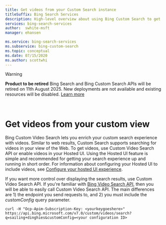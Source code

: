 ```yaml
---
title: Get videos from your Custom Search instance
titleSuffix: Bing Search Services
description: High-level overview about using Bing Custom Search to get videos from your custom view of the Web.
services: bing-search-services
author:  swhite-msft
manager: ehansen

ms.service: bing-search-services
ms.subservice: bing-custom-search
ms.topic: conceptual
ms.date: 07/15/2020
ms.author: scottwhi
---
```

> [!WARNING] 
> **Product to be retired** Bing Search and Bing Custom Search APIs will be retired on 11th August 2025. 
> New deployments are not available and existing resources will be disabled. [Learn more](https://aka.ms/BingAPIsRetirement)
<br/>

# Get videos from your custom view

Bing Custom Video Search lets you enrich your custom search experience with videos. Similar to web results, Custom Search supports searching for videos in your view of the Web. To get videos, use Custom Video Search API or enable videos in your Hosted UI. Using the Hosted UI feature is simple and recommended for getting your search experience up and running in short order. For information about configuring your Hosted UI to include videos, see [Configure your hosted UI experience](hosted-ui.md).

If you want more control over displaying the search results, use Custom Video Search API. If you're familiar with [Bing Video Search API](../../bing-video-search/overview.md), then you will be able to easily call Custom Video Search API. The main differences are 1) the endpoint you send requests to, and 2) you must include the *customConfig* query parameter. 

```curl
curl -H "Ocp-Apim-Subscription-Key: <yourkeygoeshere>" https://api.bing.microsoft.com/v7.0/custom/videos/search?q=sailing+dinghies&customConfig=<your configuration ID>
```


